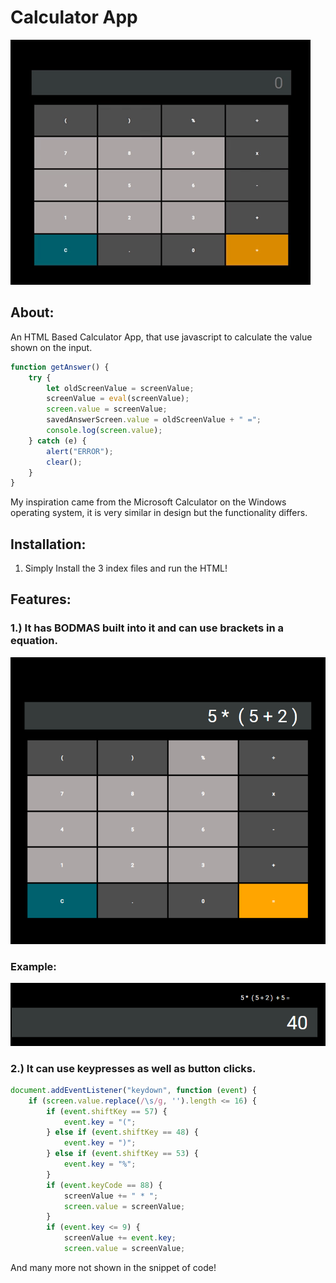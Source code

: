 # Calculator App

![](Images/Calculator.gif)

## About:

An HTML Based Calculator App, that use javascript to calculate the value shown on the input.

```JavaScript
function getAnswer() {
    try {
        let oldScreenValue = screenValue;
        screenValue = eval(screenValue);
        screen.value = screenValue;
        savedAnswerScreen.value = oldScreenValue + " =";
        console.log(screen.value);
    } catch (e) {
        alert("ERROR");
        clear();
    }
}
```

My inspiration came from the  Microsoft Calculator on the Windows operating system, it is very similar in design but the functionality differs.

## Installation:

1. Simply Install the 3 index files and run the HTML!  


## Features:

### 1.) It has BODMAS built into it and can use brackets in a equation.

![](Images/BODMAS_Calculator.png)

### Example: 
![](Images/BODMAS_Result.png)

### 2.) It can use keypresses as well as button clicks.

```JavaScript
document.addEventListener("keydown", function (event) {
    if (screen.value.replace(/\s/g, '').length <= 16) {
        if (event.shiftKey == 57) {
            event.key = "(";
        } else if (event.shiftKey == 48) {
            event.key = ")";
        } else if (event.shiftKey == 53) {
            event.key = "%";
        }
        if (event.keyCode == 88) {
            screenValue += " * ";
            screen.value = screenValue;
        }
        if (event.key <= 9) {
            screenValue += event.key;
            screen.value = screenValue;
```
And many more not shown in the snippet of code!
